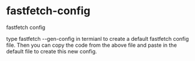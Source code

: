 # fastfetch-config
fastfetch config

type fastfetch --gen-config in termianl to create a default fastfetch config file.
Then you can copy the code from the above file and paste in the default file to create this new config.
